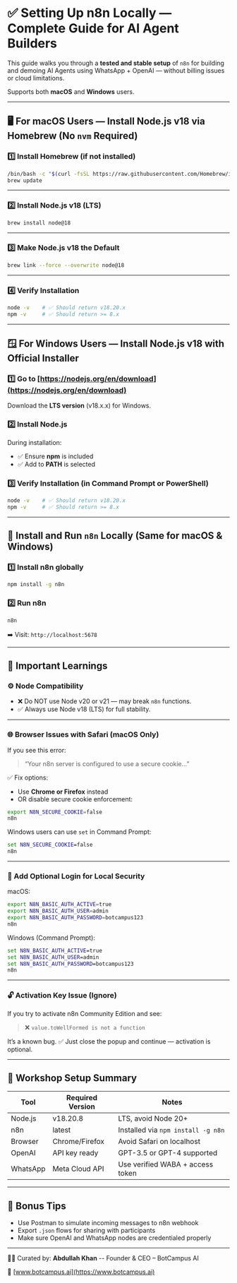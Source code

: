 
# ✅ Setting Up n8n Locally — Complete Guide for AI Agent Builders

This guide walks you through a **tested and stable setup** of `n8n` for building and demoing AI Agents using WhatsApp + OpenAI — without billing issues or cloud limitations.

Supports both **macOS** and **Windows** users.

---

## 🖥️ For macOS Users — Install Node.js v18 via Homebrew (No `nvm` Required)

### 1️⃣ Install Homebrew (if not installed)
```bash
/bin/bash -c "$(curl -fsSL https://raw.githubusercontent.com/Homebrew/install/HEAD/install.sh)"
brew update
````

---

### 2️⃣ Install Node.js v18 (LTS)

```bash
brew install node@18
```

---

### 3️⃣ Make Node.js v18 the Default

```bash
brew link --force --overwrite node@18
```

---

### 4️⃣ Verify Installation

```bash
node -v    # ✅ Should return v18.20.x
npm -v     # ✅ Should return >= 8.x
```

---

## 🪟 For Windows Users — Install Node.js v18 with Official Installer

### 1️⃣ Go to [https://nodejs.org/en/download](https://nodejs.org/en/download)

Download the **LTS version** (v18.x.x) for Windows.

### 2️⃣ Install Node.js

During installation:

* ✅ Ensure **npm** is included
* ✅ Add to **PATH** is selected

### 3️⃣ Verify Installation (in Command Prompt or PowerShell)

```bash
node -v    # ✅ Should return v18.20.x
npm -v     # ✅ Should return >= 8.x
```

---

## 🔧 Install and Run `n8n` Locally (Same for macOS & Windows)

### 1️⃣ Install n8n globally

```bash
npm install -g n8n
```

### 2️⃣ Run n8n

```bash
n8n
```

➡️ Visit: `http://localhost:5678`

---

## 🧠 Important Learnings

### ⚙️ Node Compatibility

* ❌ Do NOT use Node v20 or v21 — may break `n8n` functions.
* ✅ Always use Node v18 (LTS) for full stability.

---

### 🌐 Browser Issues with Safari (macOS Only)

If you see this error:

> “Your n8n server is configured to use a secure cookie…”

✅ Fix options:

* Use **Chrome or Firefox** instead
* OR disable secure cookie enforcement:

```bash
export N8N_SECURE_COOKIE=false
n8n
```

Windows users can use `set` in Command Prompt:

```cmd
set N8N_SECURE_COOKIE=false
n8n
```

---

### 🔐 Add Optional Login for Local Security

macOS:

```bash
export N8N_BASIC_AUTH_ACTIVE=true
export N8N_BASIC_AUTH_USER=admin
export N8N_BASIC_AUTH_PASSWORD=botcampus123
n8n
```

Windows (Command Prompt):

```cmd
set N8N_BASIC_AUTH_ACTIVE=true
set N8N_BASIC_AUTH_USER=admin
set N8N_BASIC_AUTH_PASSWORD=botcampus123
n8n
```

---

### 🔓 Activation Key Issue (Ignore)

If you try to activate n8n Community Edition and see:

> ❌ `value.toWellFormed is not a function`

It’s a known bug.
✅ Just close the popup and continue — activation is optional.

---

## 🧪 Workshop Setup Summary

| Tool     | Required Version | Notes                              |
| -------- | ---------------- | ---------------------------------- |
| Node.js  | v18.20.8         | LTS, avoid Node 20+                |
| n8n      | latest           | Installed via `npm install -g n8n` |
| Browser  | Chrome/Firefox   | Avoid Safari on localhost          |
| OpenAI   | API key ready    | GPT-3.5 or GPT-4 supported         |
| WhatsApp | Meta Cloud API   | Use verified WABA + access token   |

---

## 🧰 Bonus Tips

* Use Postman to simulate incoming messages to n8n webhook
* Export `.json` flows for sharing with participants
* Make sure OpenAI and WhatsApp nodes are credentialed properly

---

👨‍🏫 Curated by:
**Abdullah Khan** --
Founder & CEO – BotCampus AI

🔗 [www.botcampus.ai](https://www.botcampus.ai)

